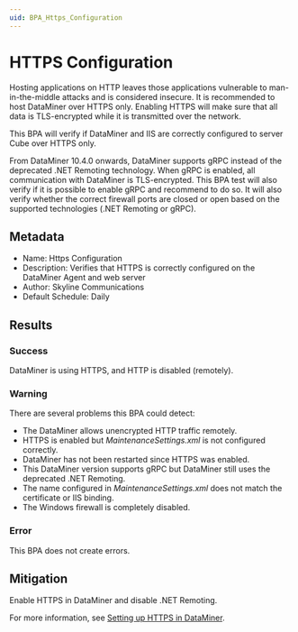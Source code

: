 ```yaml
---
uid: BPA_Https_Configuration
---
```


# HTTPS Configuration

Hosting applications on HTTP leaves those applications vulnerable to man-in-the-middle attacks and is considered insecure. It is recommended to host DataMiner over HTTPS only. Enabling HTTPS will make sure that all data is TLS-encrypted while it is transmitted over the network.

This BPA will verify if DataMiner and IIS are correctly configured to server Cube over HTTPS only.

From DataMiner 10.4.0 onwards, DataMiner supports gRPC instead of the deprecated .NET Remoting technology. When gRPC is enabled, all communication with DataMiner is TLS-encrypted. This BPA test will also verify if it is possible to enable gRPC and recommend to do so. It will also verify whether the correct firewall ports are closed or open based on the supported technologies (.NET Remoting or gRPC).

## Metadata

- Name: Https Configuration
- Description: Verifies that HTTPS is correctly configured on the DataMiner Agent and web server
- Author: Skyline Communications
- Default Schedule: Daily

## Results

### Success

DataMiner is using HTTPS, and HTTP is disabled (remotely).

### Warning

There are several problems this BPA could detect:

- The DataMiner allows unencrypted HTTP traffic remotely.
- HTTPS is enabled but *MaintenanceSettings.xml* is not configured correctly.
- DataMiner has not been restarted since HTTPS was enabled.
- This DataMiner version supports gRPC but DataMiner still uses the deprecated .NET Remoting.
- The name configured in *MaintenanceSettings.xml* does not match the certificate or IIS binding.
- The Windows firewall is completely disabled.

### Error

This BPA does not create errors.

## Mitigation

Enable HTTPS in DataMiner and disable .NET Remoting.

For more information, see [Setting up HTTPS in DataMiner](https://docs.dataminer.services/user-guide/Advanced_Functionality/DataMiner_Agents/Configuring_a_DMA/General_DMA_configuration/Setting_up_HTTPS_on_a_DMA.html).
